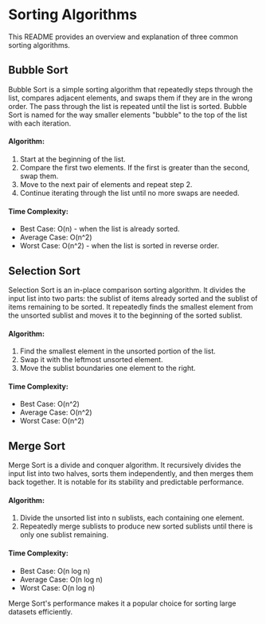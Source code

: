 
<h1>Sorting Algorithms</h1>

<p>This README provides an overview and explanation of three common sorting algorithms.</p>

<h2>Bubble Sort</h2>

<p>Bubble Sort is a simple sorting algorithm that repeatedly steps through the list, compares adjacent elements, and swaps them if they are in the wrong order. The pass through the list is repeated until the list is sorted. Bubble Sort is named for the way smaller elements "bubble" to the top of the list with each iteration.</p>

<h4>Algorithm:</h4>

<ol>
  <li>Start at the beginning of the list.</li>
  <li>Compare the first two elements. If the first is greater than the second, swap them.</li>
  <li>Move to the next pair of elements and repeat step 2.</li>
  <li>Continue iterating through the list until no more swaps are needed.</li>
</ol>

<h4>Time Complexity:</h4>
<ul>
  <li>Best Case: O(n) - when the list is already sorted.</li>
  <li>Average Case: O(n^2)</li>
  <li>Worst Case: O(n^2) - when the list is sorted in reverse order.</li>
</ul>

<h2>Selection Sort</h2>

<p>Selection Sort is an in-place comparison sorting algorithm. It divides the input list into two parts: the sublist of items already sorted and the sublist of items remaining to be sorted. It repeatedly finds the smallest element from the unsorted sublist and moves it to the beginning of the sorted sublist.</p>

<h4>Algorithm:</h4>

<ol>
  <li>Find the smallest element in the unsorted portion of the list.</li>
  <li>Swap it with the leftmost unsorted element.</li>
  <li>Move the sublist boundaries one element to the right.</li>
</ol>

<h4>Time Complexity:</h4>
<ul>
  <li>Best Case: O(n^2)</li>
  <li>Average Case: O(n^2)</li>
  <li>Worst Case: O(n^2)</li>
</ul>

<h2>Merge Sort</h2>

<p>Merge Sort is a divide and conquer algorithm. It recursively divides the input list into two halves, sorts them independently, and then merges them back together. It is notable for its stability and predictable performance.</p>

<h4>Algorithm:</h4>

<ol>
  <li>Divide the unsorted list into n sublists, each containing one element.</li>
  <li>Repeatedly merge sublists to produce new sorted sublists until there is only one sublist remaining.</li>
</ol>

<h4>Time Complexity:</h4>
<ul>
  <li>Best Case: O(n log n)</li>
  <li>Average Case: O(n log n)</li>
  <li>Worst Case: O(n log n)</li>
</ul>

<p>Merge Sort's performance makes it a popular choice for sorting large datasets efficiently.</p>
